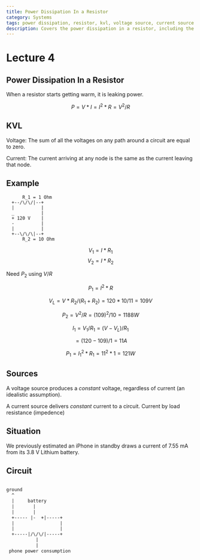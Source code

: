 ```yaml
---
title: Power Dissipation In a Resistor
category: Systems
tags: power dissipation, resistor, kvl, voltage source, current source
description: Covers the power dissipation in a resistor, including the application of Kirchhoff's Voltage Law (KVL) to analyze the behavior of resistors connected to voltage and current sources. Provides a detailed example circuit and discusses the key concepts of power dissipation, voltage, and current in resistive circuits.
---
```


# Lecture 4

## Power Dissipation In a Resistor

When a resistor starts getting warm, it is leaking power.

```math
P = V * I = I^2 * R = V^2/R
```

## KVL

Voltage: The sum of all the voltages on any path around a circuit are equal to zero.

Current: The current arriving at any node is the same as the current leaving that node.

## Example

```
      R_1 = 1 Ohm
  +--/\/\/|--+
  |          |
  _          |
  + 120 V    |
  -          |
  |          |
  +--\/\/\|--+
      R_2 = 10 Ohm
```

$$V_1 = I * R_1$$
$$V_2 = I * R_2$$

Need $P_2$ using $V/R$

$$P_1 = I^2 * R$$

$$V_L = V * R_2 / (R_ 1 + R_2) = 120 * 10/11 = 109 V$$

$$P_2 = V^2/R = (109)^2/10 = 1188 W$$

$$I_1 = V_1 / R_1 = (V - V_L) / R_1$$

$$= (120 - 109) / 1 = 11 A$$

$$P_1 = I_1^2 *  R_1 = 11^2 * 1 = 121 W$$


## Sources
A voltage source produces a *constant* voltage, regardless of current (an idealistic assumption).

A current source delivers *constant* current to a circuit. Current by load resistance (impedence)



## Situation

We previously estimated an iPhone in standby draws a current of 7.55 mA from its 3.8 V Lithium battery. 


## Circuit

```txt

ground
  ^
  |     battery
  |       |
  |       |
  +----- |-  +|-----+ 
  |                 | 
  |                 | 
  +-----|/\/\/|-----+
           |
           | 
 phone power consumption

```
